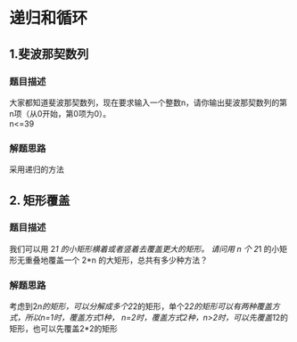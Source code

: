 # 递归和循环
## 1.斐波那契数列
### 题目描述
大家都知道斐波那契数列，现在要求输入一个整数n，请你输出斐波那契数列的第n项（从0开始，第0项为0）。  
n<=39
### 解题思路
采用递归的方法



## 2. 矩形覆盖
### 题目描述
我们可以用 2*1 的小矩形横着或者竖着去覆盖更大的矩形。
请问用 n 个 2*1 的小矩形无重叠地覆盖一个 2*n 的大矩形，总共有多少种方法？
### 解题思路
考虑到2*n的矩形，可以分解成多个2*2的矩形，单个2*2的矩形可以有两种覆盖方式，所以n=1时，覆盖方式1种，
n=2时，覆盖方式2种，n>2时，可以先覆盖1*2的矩形，也可以先覆盖2*2的矩形